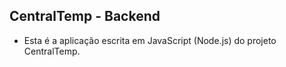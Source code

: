 ## CentralTemp - Backend

- Esta é a aplicação escrita em JavaScript (Node.js) do projeto CentralTemp.